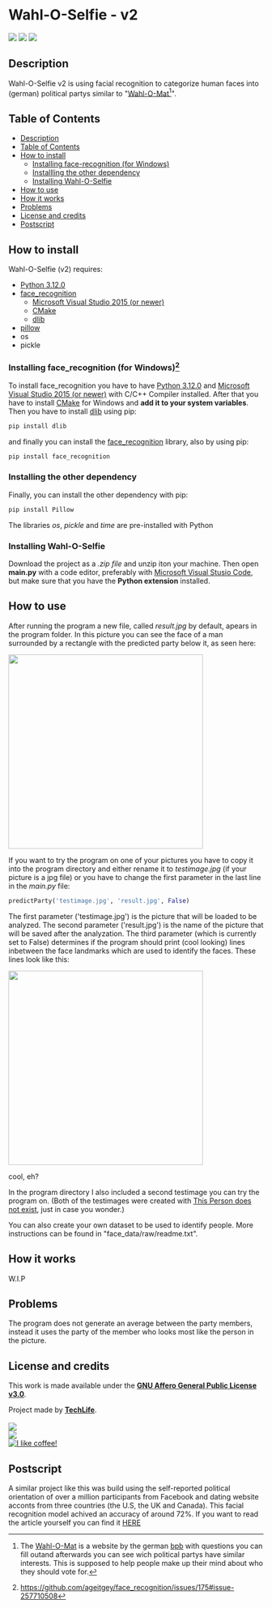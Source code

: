 # Wahl-O-Selfie - v2
<a href="https://www.python.org/downloads/release/python-3120/"><img src="https://img.shields.io/badge/python-3.12.0-success?style=for-the-badge&logo=python&logoColor=white"></img></a>
<img src="https://img.shields.io/badge/Last%20update-06.11.2023-blue?style=for-the-badge"></img> 
<a href="https://github.com/TachLaif/wahl-o-selfie-v2/blob/main/LICENSE"><img src="https://img.shields.io/github/license/TachLaif/wahl-o-selfie-v2?style=for-the-badge"></img></a> 

## Description
Wahl-O-Selfie v2 is using facial recognition to categorize human faces into (german) political partys similar to "<a href="https://www.wahl-o-mat.de">Wahl-O-Mat</a>[^1]".


## Table of Contents
- <a href="#description">Description</a>
- <a href="#table-of-contents">Table of Contents</a>
- <a href="#how-to-install">How to install</a>
  - <a href="#installing-face_recognition-for-windows2">Installing face-recognition (for Windows)</a>
  - <a href="#installing-the-other-dependency">Installling the other dependency</a>
  - <a href="#installing-wahl-o-selfie">Installing Wahl-O-Selfie</a>
- <a href="#how-to-use">How to use</a>
- <a href="#how-it-works">How it works</a>
- <a href="#problems">Problems</a>
- <a href="#license-and-credits">License and credits</a>
- <a href="#postscript">Postscript</a> <!-- OPTIONAL -->

## How to install

Wahl-O-Selfie (v2) requires:
- <a href="https://www.python.org/downloads/release/python-3120/">Python 3.12.0</a>
- <a href="https://pypi.org/project/face-recognition/">face_recognition</a>
  - <a href="https://visualstudio.microsoft.com/de/">Microsoft Visual Studio 2015 (or newer)</a>
  - <a href="https://cmake.org/download/">CMake</a>
  - <a href="https://pypi.org/project/dlib/">dlib</a>
- <a href="https://pypi.org/project/Pillow/">pillow</a>
- os
- pickle

### Installing face_recognition (for Windows)[^2]
To install face_recognition you have to have <a href="https://www.python.org/downloads/release/python-3120/">Python 3.12.0</a> and <a href="https://visualstudio.microsoft.com/de/">Microsoft Visual Studio 2015 (or newer)</a> with C/C++ Compiler  installed. After that you have to install <a href="https://cmake.org/download/">CMake</a> for Windows and **add it to your system variables**. Then you have to install <a href="https://pypi.org/project/dlib/">dlib</a> using pip:

```bash
pip install dlib
```

and finally you can install the <a href="https://pypi.org/project/face-recognition/">face_recognition</a> library, also by using pip:

```bash
pip install face_recognition
```

### Installing the other dependency

Finally, you can install the other dependency with pip:

```bash
pip install Pillow
```

The libraries _os_, _pickle_ and _time_ are pre-installed with Python

### Installing Wahl-O-Selfie

Download the project as a _.zip file_ and unzip iton your machine. Then open **main.py** with a code editor, preferably with <a href="https://code.visualstudio.com/download">Microsoft Visual Stusio Code</a>, but make sure that you have the **Python extension** installed.

## How to use

After running the program a new file, called _result.jpg_ by default, apears in the program folder. In this picture you can see the face of a man surrounded by a rectangle with the predicted party below it, as seen here:

<img src="https://github.com/TachLaif/wahl-o-selfie-v2/assets/104715363/4d765033-534a-4f5f-87f5-d59c47beedbf" width="384" height="384">

If you want to try the program on one of your pictures you have to copy it into the program directory and either rename it to _testimage.jpg_ (if your picture is a jpg file) or you have to change the first parameter in the last line in the _main.py_ file:

```python
predictParty('testimage.jpg', 'result.jpg', False)
```

The first parameter ('testimage.jpg') is the picture that will be loaded to be analyzed. The second parameter ('result.jpg') is the name of the picture that will be saved after the analyzation. The third parameter (which is currently set to False) determines if the program should print (cool looking) lines inbetween the face landmarks which are used to identify the faces. These lines look like this:

<img src="https://github.com/TachLaif/wahl-o-selfie-v2/assets/104715363/9c2c3c15-724f-4480-bc81-73459a29f909" widht="384" height="384">

cool, eh?

In the program directory I also included a second testimage you can try the program on. (Both of the testimages were created with <a href="https://thispersondoesnotexist.com">This Person does not exist</a>, just in case you wonder.)

You can also create your own dataset to be used to identify people. More instructions can be found in "face_data/raw/readme.txt".

## How it works

W.I.P

## Problems 

The program does not generate an average between the party members, instead it uses the party of the member who looks most like the person in the picture.

## License and credits

This work is made available under the **<a href="https://github.com/TachLaif/wahl-o-selfie-v2/blob/main/LICENSE">GNU Affero General Public License v3.0</a>**.

Project made by **<a href="https://github.com/TachLaif">TechLife</a>**.
<br><br><a href="https://discord.com"><img src="https://img.shields.io/badge/TechLife-@techlife-informational?style=for-the-badge&logo=discord&logoColor=white"></a><br><a href="https://twitter.com/_Tech4Life_"><img src="https://img.shields.io/badge/Twitter-@__Tech4Life__-informational?style=for-the-badge&logo=twitter&logoColor=white"></a><br><a href="https://www.buymeacoffee.com/TechLife"><img src="https://img.shields.io/badge/Buy%20me%20a-coffee-red?style=for-the-badge&logo=buymeacoffee&logoColor=white" title="I like coffee!"></a>

## Postscript
A similar project like this was build using the self-reported political orientation of over a million participants from Facebook and dating website acconts from three countries (the U.S, the UK and Canada). This facial recognition model achived an accuracy of around 72%. If you want to read the article yourself you can find it <a href="https://rdcu.be/cYEvm">HERE</a>

[^1]: The <a href="https://www.wahl-o-mat.de">Wahl-O-Mat</a> is a website by the german <a href="www.bpb.de">bpb</a> with questions you can fill outand afterwards you can see wich political partys have similar interests. This is supposed to help people make up their mind about who they should vote for.
[^2]: https://github.com/ageitgey/face_recognition/issues/175#issue-257710508
